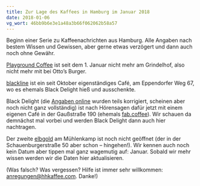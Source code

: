 ```yaml
---
title: Zur Lage des Kaffees in Hamburg im Januar 2018
date: 2018-01-06
vg_wort: 46bb9b6e3e1a48a3b66f062062b58a57 
---
```


Beginn einer Serie zu Kaffeenachrichten aus Hamburg. Alle Angaben nach bestem Wissen und Gewissen, aber gerne etwas verzögert und dann auch noch ohne Gewähr.

[Playground Coffee](/cafes/playground/) ist seit dem 1. Januar nicht mehr am Grindelhof, also nicht mehr mit bei Otto’s Burger.

[blackline](/cafes/blackline/) ist ein seit Oktober eigenständiges Café, am Eppendorfer Weg 67, wo es ehemals Black Delight hieß und ausschenkte.

Black Delight (die [Angaben online](https://www.blackdelight.de/) wurden teils korrigiert, scheinen aber noch nicht ganz vollständig) ist nach Hörensagen dafür jetzt mit einem eigenen Café in der Gaußstraße 190 (ehemals [fab.coffee](https://www.fabcoffee.de/)). Wir schauen da demnächst mal vorbei und werden Black Delight dann auch hier nachtragen.

Der zweite [elbgold](/cafes/elbgold/) am Mühlenkamp ist noch nicht geöffnet (der in der Schauenburgerstraße 50 aber schon – hingehen!). Wir kennen auch noch kein Datum aber tippen mal ganz wagemutig auf: Januar. Sobald wir mehr wissen werden wir die Daten hier aktualisieren.

(Was falsch? Was vergessen? Hilfe ist immer sehr willkommen: [anregungen@hhkaffee.com](mailto:anregungen@hhkaffee.com). Danke!)